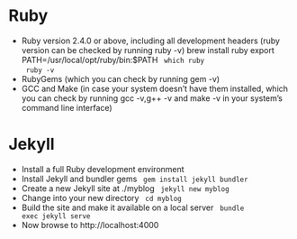 # Ruby
- Ruby version 2.4.0 or above, including all development headers (ruby version can be checked by running ruby -v)
  <quote> 
   brew install ruby 
   export PATH=/usr/local/opt/ruby/bin:$PATH 
  </quote>
  <code> which ruby </code>
  <code> ruby -v </code>
- RubyGems (which you can check by running gem -v)
- GCC and Make (in case your system doesn’t have them installed, which you can check by running gcc -v,g++ -v and make -v in your system’s command line interface)

# Jekyll
- Install a full Ruby development environment
- Install Jekyll and bundler gems
  <code> gem install jekyll bundler </code>
- Create a new Jekyll site at ./myblog
  <code> jekyll new myblog </code>
- Change into your new directory
  <code> cd myblog </code>
- Build the site and make it available on a local server
  <code> bundle exec jekyll serve </code>
- Now browse to http://localhost:4000
